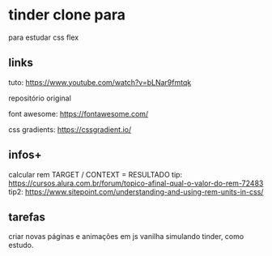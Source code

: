 # tinder clone para

para estudar css flex

## links

tuto: https://www.youtube.com/watch?v=bLNar9fmtqk

repositório original

font awesome: https://fontawesome.com/

css gradients: https://cssgradient.io/

## infos+

calcular rem TARGET / CONTEXT = RESULTADO
tip: https://cursos.alura.com.br/forum/topico-afinal-qual-o-valor-do-rem-72483
tip2: https://www.sitepoint.com/understanding-and-using-rem-units-in-css/

## tarefas

criar novas páginas e animações em js vanilha simulando tinder, como estudo.